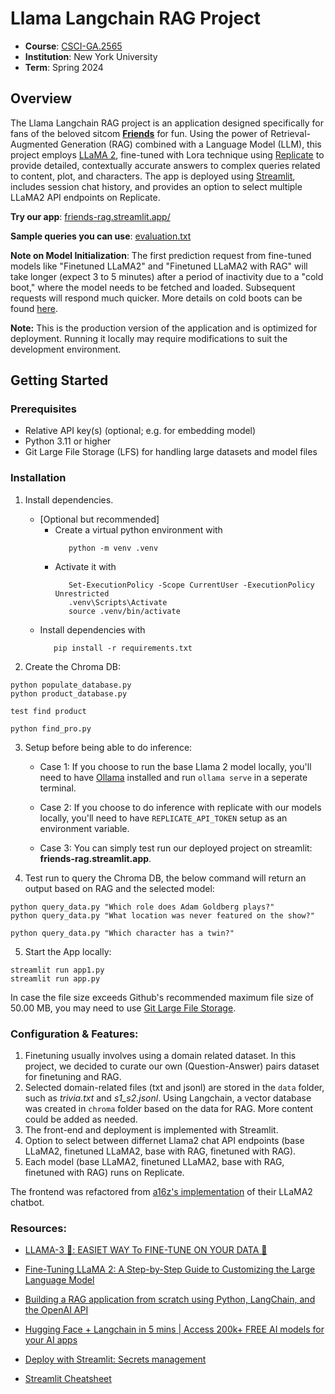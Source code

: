 # Llama Langchain RAG Project
- **Course**: [CSCI-GA.2565](https://www.sainingxie.com/ml-spring24/)
- **Institution**: New York University
- **Term**: Spring 2024



## Overview

The Llama Langchain RAG project is an application designed specifically for fans of the beloved sitcom [**Friends**](https://en.wikipedia.org/wiki/Friends) for fun. Using the power of Retrieval-Augmented Generation (RAG) combined with a Language Model (LLM), this project employs [LLaMA 2](https://llama.meta.com/llama2/), fine-tuned with Lora technique using [Replicate](https://replicate.com/docs/guides/fine-tune-a-language-model) to provide detailed, contextually accurate answers to complex queries related to content, plot, and characters. The app is deployed using [Streamlit](https://streamlit.io/), includes session chat history, and provides an option to select multiple LLaMA2 API endpoints on Replicate.

**Try our app**: [friends-rag.streamlit.app/](https://friends-rag.streamlit.app/)

**Sample queries you can use**: [evaluation.txt](/evaluation.txt)

**Note on Model Initialization**: The first prediction request from fine-tuned models like "Finetuned LLaMA2" and "Finetuned LLaMA2 with RAG" will take longer (expect 3 to 5 minutes) after a period of inactivity due to a "cold boot," where the model needs to be fetched and loaded. Subsequent requests will respond much quicker. More details on cold boots can be found [here](https://replicate.com/docs/how-does-replicate-work#cold-boots).


**Note:** This is the production version of the application and is optimized for deployment. Running it locally may require modifications to suit the development environment.



## Getting Started



### Prerequisites

- Relative API key(s) (optional; e.g. for embedding model)
- Python 3.11 or higher
- Git Large File Storage (LFS) for handling large datasets and model files

### Installation

1. Install dependencies.

   - [Optional but recommended] 
      - Create a virtual python environment with 
         ```
            python -m venv .venv
         ```
      - Activate it with 
         ```
            Set-ExecutionPolicy -Scope CurrentUser -ExecutionPolicy Unrestricted
            .venv\Scripts\Activate
            source .venv/bin/activate
         ```
   - Install dependencies with 
      ```
         pip install -r requirements.txt
      ```

2. Create the Chroma DB:
```
python populate_database.py
python product_database.py

test find product

python find_pro.py

```

3. Setup before being able to do inference:

   - Case 1: If you choose to run the base Llama 2 model locally, you'll need to have [Ollama](https://ollama.com/) installed and run `ollama serve` in a seperate terminal.

   - Case 2: If you choose to do inference with replicate with our models locally, you'll need to have `REPLICATE_API_TOKEN` setup as an environment variable.

   - Case 3: You can simply test run our deployed project on streamlit: **friends-rag.streamlit.app**.

4. Test run to query the Chroma DB, the below command will return an output based on RAG and the selected model:
```
python query_data.py "Which role does Adam Goldberg plays?"
python query_data.py "What location was never featured on the show?"

python query_data.py "Which character has a twin?"
```

5. Start the App locally:
```
streamlit run app1.py
streamlit run app.py
```
 

In case the file size exceeds Github's recommended maximum file size of 50.00 MB, you may need to use [Git Large File Storage](https://git-lfs.github.com).


### Configuration & Features:
1. Finetuning usually involves using a domain related dataset. In this project, we decided to curate our own (Question-Answer) pairs dataset for finetuning and RAG.
2. Selected domain-related files (txt and jsonl) are stored in the `data` folder, such as *trivia.txt* and *s1_s2.jsonl*. Using Langchain, a vector database was created in `chroma` folder based on the data for RAG. More content could be added as needed. 
3. The front-end and deployment is implemented with Streamlit.
4. Option to select between differnet Llama2 chat API endpoints (base LLaMA2, finetuned LLaMA2, base with RAG, finetuned with RAG).
5. Each model (base LLaMA2, finetuned LLaMA2, base with RAG, finetuned with RAG) runs on Replicate.

The frontend was refactored from [a16z's implementation](https://github.com/a16z-infra/llama2-chatbot) of their LLaMA2 chatbot.


### Resources:
- [LLAMA-3 🦙: EASIET WAY To FINE-TUNE ON YOUR DATA 🙌](https://www.youtube.com/watch?v=aQmoog_s8HE)
- [Fine-Tuning LLaMA 2: A Step-by-Step Guide to Customizing the Large Language Model](https://www.datacamp.com/tutorial/fine-tuning-llama-2)

- [Building a RAG application from scratch using Python, LangChain, and the OpenAI API](https://www.youtube.com/watch?v=BrsocJb-fAo&t=3685s)
- [Hugging Face + Langchain in 5 mins | Access 200k+ FREE AI models for your AI apps](https://www.youtube.com/watch?v=_j7JEDWuqLE&list=PLz-AnbJcjdrB76ziX7ciillmmBdi0IhvH&index=2)

- [Deploy with Streamlit: Secrets management](https://docs.streamlit.io/deploy/streamlit-community-cloud/deploy-your-app/secrets-management)
- [Streamlit Cheatsheet](https://docs.streamlit.io/develop/quick-reference/cheat-sheet)
